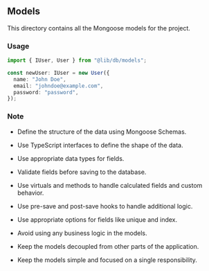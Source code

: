 ## Models

This directory contains all the Mongoose models for the project.

### Usage

```typescript
import { IUser, User } from "@lib/db/models";

const newUser: IUser = new User({
  name: "John Doe",
  email: "johndoe@example.com",
  password: "password",
});
```

### Note

- Define the structure of the data using Mongoose Schemas.

- Use TypeScript interfaces to define the shape of the data.

- Use appropriate data types for fields.

- Validate fields before saving to the database.

- Use virtuals and methods to handle calculated fields and custom behavior.

- Use pre-save and post-save hooks to handle additional logic.

- Use appropriate options for fields like unique and index.

- Avoid using any business logic in the models.

- Keep the models decoupled from other parts of the application.

- Keep the models simple and focused on a single responsibility.
